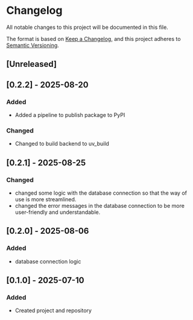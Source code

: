 # Changelog

All notable changes to this project will be documented in this file.

The format is based on [Keep a Changelog](https://keepachangelog.com/en/1.0.0/),
and this project adheres to [Semantic Versioning](https://semver.org/spec/v2.0.0.html).

## [Unreleased]

## [0.2.2] - 2025-08-20

### Added
- Added a pipeline to publish package to PyPI

### Changed
- Changed to build backend to uv_build

## [0.2.1] - 2025-08-25

### Changed
- changed some logic with the database connection so that the way of use is more streamlined.
- changed the error messages in the database connection to be more user-friendly and understandable.

## [0.2.0] - 2025-08-06

### Added
- database connection logic


## [0.1.0] - 2025-07-10

### Added
- Created project and repository
